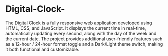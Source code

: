 # Digital-Clock-
The Digital Clock is a fully responsive web application developed using HTML, CSS, and JavaScript. It displays the current time in real-time, automatically updating every second, along with the day of the week and the current date. The project provides additional user-friendly features such as a 12-hour / 24-hour format toggle and a Dark/Light theme switch, making it both functional and customizable.

